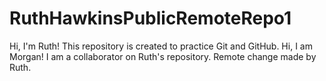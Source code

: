 # RuthHawkinsPublicRemoteRepo1

Hi, I'm Ruth! This repository is created to practice Git and GitHub. 
Hi, I am Morgan! I am a collaborator on Ruth's repository. 
Remote change made by Ruth.

